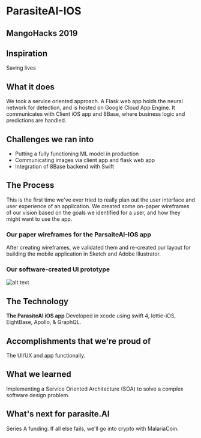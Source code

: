 # ParasiteAI-IOS

## MangoHacks 2019

## Inspiration

Saving lives

## What it does

We took a service oriented approach. A Flask web app holds the neural network for detection, and is hosted on Google Cloud App Engine. It communicates with Client iOS app and 8Base, where business logic and predictions are handled.

## Challenges we ran into

- Putting a fully functioning ML model in production
- Communicating images via client app and flask web app
- Integration of 8Base backend with Swift


## The Process

This is the first time we've ever tried to really plan out the user interface and user experience of an application. We created some on-paper wireframes of our vision based on the goals we identified for a user, and how they might want to use the app.

### Our paper wireframes for the ParsaiteAI-IOS app




After creating wireframes, we validated them and re-created our layout for building the mobile application in Sketch and Adobe Illustrator.

### Our software-created UI prototype

![alt text](https://github.com/teamhackz/ParasiteAI-IOS/blob/master/WireFrames/Parasite-AI-WireFrame.png?raw=true "Our software-created UI prototype")

## The Technology

**The ParasiteAI iOS app** 
Developed in xcode using swift 4, lottie-iOS, EightBase, Apollo, & GraphQL. 

## Accomplishments that we're proud of

The UI/UX and app functionally.

## What we learned

Implementing a Service Oriented Architecture (SOA) to solve a complex software design problem.

## What's next for parasite.AI

Series A funding. If all else fails, we'll go into crypto with MalariaCoin.
